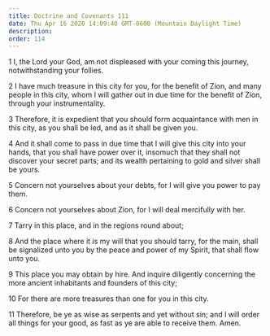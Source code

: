 ```yaml
---
title: Doctrine and Covenants 111
date: Thu Apr 16 2020 14:09:40 GMT-0600 (Mountain Daylight Time)
description: 
order: 114
---
```


<p>
  1 I, the Lord your God, am not displeased with your coming this journey,
  notwithstanding your follies.
</p>
<p>
  2 I have much treasure in this city for you, for the benefit of Zion, and many
  people in this city, whom I will gather out in due time for the benefit of
  Zion, through your instrumentality.
</p>
<p>
  3 Therefore, it is expedient that you should form acquaintance with men in
  this city, as you shall be led, and as it shall be given you.
</p>
<p>
  4 And it shall come to pass in due time that I will give this city into your
  hands, that you shall have power over it, insomuch that they shall not
  discover your secret parts; and its wealth pertaining to gold and silver shall
  be yours.
</p>
<p>
  5 Concern not yourselves about your debts, for I will give you power to pay
  them.
</p>
<p>6 Concern not yourselves about Zion, for I will deal mercifully with her.</p>
<p>7 Tarry in this place, and in the regions round about;</p>
<p>
  8 And the place where it is my will that you should tarry, for the main, shall
  be signalized unto you by the peace and power of my Spirit, that shall flow
  unto you.
</p>
<p>
  9 This place you may obtain by hire. And inquire diligently concerning the
  more ancient inhabitants and founders of this city;
</p>
<p>10 For there are more treasures than one for you in this city.</p>
<p>
  11 Therefore, be ye as wise as serpents and yet without sin; and I will order
  all things for your good, as fast as ye are able to receive them. Amen.
</p>
